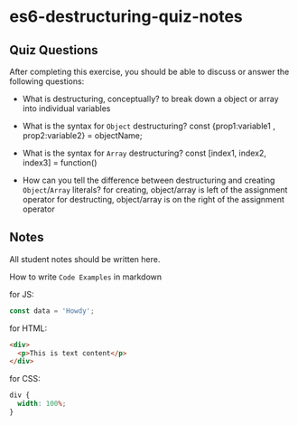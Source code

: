 # es6-destructuring-quiz-notes

## Quiz Questions

After completing this exercise, you should be able to discuss or answer the following questions:

- What is destructuring, conceptually?
  to break down a object or array into individual variables

- What is the syntax for `Object` destructuring?
  const {prop1:variable1 , prop2:variable2} = objectName;

- What is the syntax for `Array` destructuring?
  const [index1, index2, index3] = function()

- How can you tell the difference between destructuring and creating `Object`/`Array` literals?
  for creating, object/array is left of the assignment operator
  for destructing, object/array is on the right of the assignment operator

## Notes

All student notes should be written here.

How to write `Code Examples` in markdown

for JS:

```javascript
const data = 'Howdy';
```

for HTML:

```html
<div>
  <p>This is text content</p>
</div>
```

for CSS:

```css
div {
  width: 100%;
}
```
